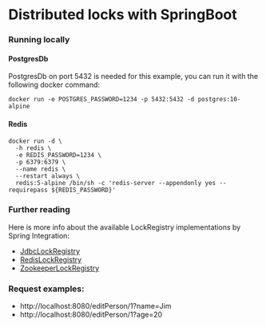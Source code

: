 # Distributed locks with SpringBoot

### Running locally

#### PostgresDb

PostgresDb on port 5432 is needed for this example, you can run it with the following docker command:
```
docker run -e POSTGRES_PASSWORD=1234 -p 5432:5432 -d postgres:10-alpine
```

#### Redis

```
docker run -d \
  -h redis \
  -e REDIS_PASSWORD=1234 \
  -p 6379:6379 \
  --name redis \
  --restart always \
  redis:5-alpine /bin/sh -c 'redis-server --appendonly yes --requirepass ${REDIS_PASSWORD}'
```

### Further reading
Here is more info about the available LockRegistry implementations by Spring Integration:
- [JdbcLockRegistry](https://docs.spring.io/spring-integration/reference/html/jdbc.html#jdbc-lock-registry)
- [RedisLockRegistry](https://docs.spring.io/spring-integration/reference/html/redis.html#redis-lock-registry)
- [ZookeeperLockRegistry](https://docs.spring.io/spring-integration/reference/html/zookeeper.html#zk-lock-registry)

### Request examples:

- http://localhost:8080/editPerson/1?name=Jim
- http://localhost:8080/editPerson/1?age=20